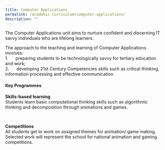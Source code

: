 ```yaml
---
title: Computer Applications
permalink: /academic-curriculum/computer-applications/
description: ""
---
```

   

The Computer Applications unit aims to nurture confident and discerning IT savvy individuals who are lifelong learners.  
  

The approach to the teaching and learning of Computer Applications involves:  
1.      preparing students to be technologically savvy for tertiary education and work;  
2.      developing 21st Century Competencies skills such as critical thinking, information processing and effective communication  
  
#### Key Programmes  
  

**Skills-based learning**  
Students learn basic computational thinking skills such as algorithmic thinking and decomposition through animations and games.  

<br> 

**Competitions**  
All students get to work on assigned themes for animation/ game making. Selected work will represent the school for national animation and gaming competitions.